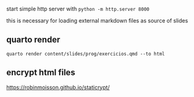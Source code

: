 start simple http server with `python -m http.server 8000`

this is necessary for loading external markdown files as source of slides

## quarto render
```text
quarto render content/slides/prog/exercicios.qmd --to html
```


## encrypt html files
https://robinmoisson.github.io/staticrypt/